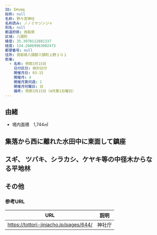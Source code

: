 ```yaml
---
ID: EHvmq
総称: null
名称: 野々宮神社
名称読み: ノノミヤジンジャ
別名: null
都道府県: 鳥取県
区域: 八頭町
緯度: 35.3970112601337
経度: 134.26069963002473
郵便番号: null
住所: 鳥取県八頭郡八頭町上野２０１
祭事:
  - 名称: 例祭3月15日
    日付区分: 相対日付
    開催月日: 03-15
    開催月: 4
    開催月第何週: 1
    開催月何曜日: 日
    備考: 例祭3月15日（4月第1日曜日）
---
```


## 由緒

- 境内面積　1,744㎡

## 集落から西に離れた水田中に東面して鎮座

## スギ、 ツバキ、シラカシ、ケヤキ等の中径木からなる平地林

## その他

### 参考URL

| URL                                    | 説明   |
| -------------------------------------- | ------ |
| https://tottori-jinjacho.jp/pages/644/ | 神社庁 |
